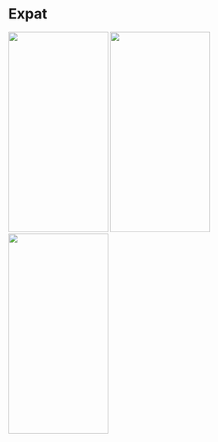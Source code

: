 # Expat

<img src="https://user-images.githubusercontent.com/50337341/190494919-4c9919bb-baef-4147-a1e7-ef4eab47e267.png" width="200" height="400">


<img src="https://user-images.githubusercontent.com/50337341/190494919-4c9919bb-baef-4147-a1e7-ef4eab47e267.png" width="200" height="400">


<img src="https://user-images.githubusercontent.com/50337341/190494919-4c9919bb-baef-4147-a1e7-ef4eab47e267.png" width="200" height="400">
